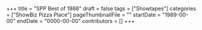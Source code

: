 +++
title = "SPP Best of 1988"
draft = false
tags = ["Showtapes"]
categories = ["ShowBiz Pizza Place"]
pageThumbnailFile = ""
startDate = "1989-00-00"
endDate = "0000-00-00"
contributors = []
+++
